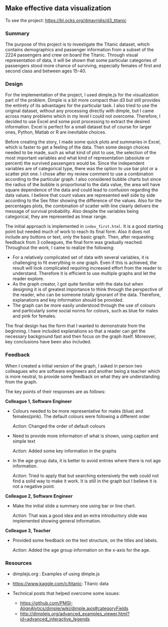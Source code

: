 ## Make effective data visualization

To see the project: https://bl.ocks.org/dmavridis/d3_titanic

### Summary
The purpose of this project is to investigate the Titanic dataset, which contains demographics and passenger information from a subset of the 2224 passengers and crew on board the Titanic. Through visual representation of data, it will be shown that some particular categories of passengers stood more chance of surviving, especially females of first and second class and between ages 15-40.

### Design 
For the implementation of the project, I used dimple.js for the visualization part of the problem. Dimple is a bit more compact than d3 but still provides the entirety of its advantages for the particular task. I also tried to use the original dataset, without any processing directly with dimple, but I came across many problems which in my level I could not overcome. Therefore, I decided to use Excel and some post processing to extract the desired information. Excel is perfect for a small dataset but of course for larger ones, Python, Matlab or R are inevitable choices. 


Before creating the story, I made some quick plots and summaries in Excel, which is faster to get a feeling of the data. Then some design choices needed to be made, such as what kind of plot to use, the selection of the most important variables and what kind of representation (absolute or percent) the survived passengers would be. 
Since the independent variables are of categorical type, there was the option to use bar plot or a scatter plot one. I chose after my review comment to use a combination according to the particular graph. I also considered bubble charts but since the radius of the bubble is proportional to the data value, the area will have square dependence of the data and could lead to confusion regarding the data values.  I believe that count values are represented well side by side according to the Sex filter showing the difference of the values. Also for the percentages plots, the combination of scatter with line clearly delivers the message of survival probability. Also despite the variables being categorical, they are represented as linear range.  

The initial approach is implemented in `index_first.html`. It is a good starting point but needed much of work to reach its final form. Also it does not include any buttons or text, only the basic graph. 
Then, after requesting feedback from 3 colleagues, the final form was gradually reached. 
Throughout the work, I came to realize the following:

* For a relatively complicated set of data with several variables, it is challenging to fit everything in one graph. Even if this is achieved, the result will look complicated requiring increased effort from the reader to understand. Therefore it is efficient to use multiple graphs and let the reader explore. 
* As the graph creator, I got quite familiar with the data but when designing it is of greatest importance to think through the perspective of the reader, who can be someone totally ignorant of the data. Therefore, explanations and key information should be provided.
* The graph can be more easily understood through the use of colours and particularly some social norms for colours, such as blue for males and pink for females. 

The final design has the form that I wanted to demonstrate from the beginning. I have included explanations so that a reader can get the necessary background fast and then focus on the graph itself. Moreover, key conclusions have been also included. 

### Feedback
When I created a initial version of the graph, I asked in person two colleagues who are software engineers and another being a teacher which is more neutral, to provide some feedback on what they are understanding from the graph. 

The key points of their responses are as follows:

**Colleague 1, Software Engineer**

* Colours needed to be more representative for males (blue) and females(pink). The default colours were following a different order

	*Action:* Changed the order of default colours

* Need to provide more information of what is shown, using caption and simple text

	*Action:* Added some key information in the graphs

* In the age group data, it is better to avoid entries where there is not age information. 

	*Action:* Tried to apply that but searching extensively the web could not find a solid way to make it work. It is still in the graph but I believe it is not a negative point. 

**Colleague 2, Software Engineer**

* Make the initial slide a summary one using bar or line chart.
	
	*Action:* That was a good idea and an extra introductory slide was implemented showing general information. 

**Colleague 3, Teacher**

* Provided some feedback on the text structure, on the titles and labels. 
	
	*Action*: Added the age group information on the x-axis for the age.




### Resources

* dimplejs.org : Examples of using dimple.js

* https://www.kaggle.com/c/titanic: Titanic data

* Technical posts that helped overcome some issues: 
	* https://github.com/PMSI-AlignAlytics/dimple/wiki/dimple.axis#categoryFields
	* http://dimplejs.org/advanced_examples_viewer.html?id=advanced_interactive_legends

